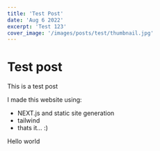 ```yaml
---
title: 'Test Post'
date: 'Aug 6 2022'
excerpt: 'Test 123'
cover_image: '/images/posts/test/thumbnail.jpg'
--- 
```


# Test post

This is a test post

I made this website using:
- NEXT.js and static site generation
- tailwind
- thats it... :)

Hello world
